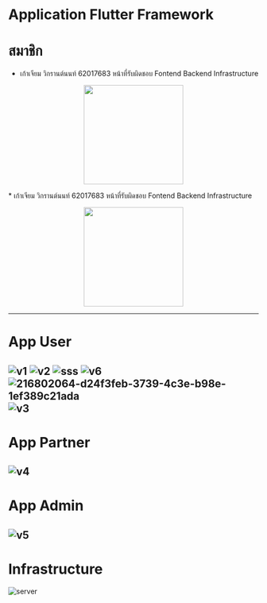 # Application Flutter Framework
# สมาชิก
* เก้าเจียม วิกรานต์นนท์ 62017683 หน้าที่รับผิดชอบ Fontend Backend Infrastructure
<p align="center">
    <img width="200" src="https://user-images.githubusercontent.com/51033703/222348747-733cf566-6441-4f63-aca3-2bc0b8547186.jpg"">
</p>
* เก้าเจียม วิกรานต์นนท์ 62017683 หน้าที่รับผิดชอบ Fontend Backend Infrastructure
<p align="center">
    <img width="200" src="https://user-images.githubusercontent.com/51033703/222348747-733cf566-6441-4f63-aca3-2bc0b8547186.jpg"">
</p>                                                                                                                                
                                                                                                                                 
---
# App User
![v1](https://user-images.githubusercontent.com/51033703/221222444-c342a22e-3043-4d39-8ec6-d9f2db695bc2.png)
![v2](https://user-images.githubusercontent.com/51033703/221222650-0a8eecc3-699d-4977-a383-67208d3adc74.png)
![sss](https://user-images.githubusercontent.com/51033703/221222708-86eee683-82bf-4252-8732-f9d06dcfafc2.png)
![v6](https://user-images.githubusercontent.com/51033703/221222803-dc5ee8c1-9cf4-44ea-b415-dfbb35489330.png)
![216802064-d24f3feb-3739-4c3e-b98e-1ef389c21ada](https://user-images.githubusercontent.com/51033703/221223484-fae5742a-96bf-43cb-8790-f2901a219a02.png)
![v3](https://user-images.githubusercontent.com/51033703/221223604-a125ac3d-51f0-4285-a2ee-5692c1716276.png)
---
# App Partner
![v4](https://user-images.githubusercontent.com/51033703/221223890-6eb79a20-b56a-4da7-9e74-5ee33c2e94cf.png)
---
# App Admin
![v5](https://user-images.githubusercontent.com/51033703/221223997-000d50c6-d09f-4f7b-922a-2437bff9efbe.png)
---
# Infrastructure
![server](https://user-images.githubusercontent.com/51033703/216804095-9c214938-bd1b-469c-9898-b0b889e984e4.png)
